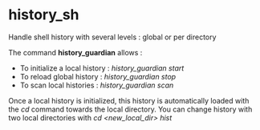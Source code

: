 # history_sh

Handle shell history with several levels : global or per directory

The command **history_guardian** allows : 
* To initialize a local history : *history_guardian start*
* To reload global history : *history_guardian stop* 
* To scan local histories : *history_guardian scan*

Once a local history is initialized, this history is automatically loaded with the *cd* command towards the local directory. You can change history with two local directories with *cd <new_local_dir> hist*
